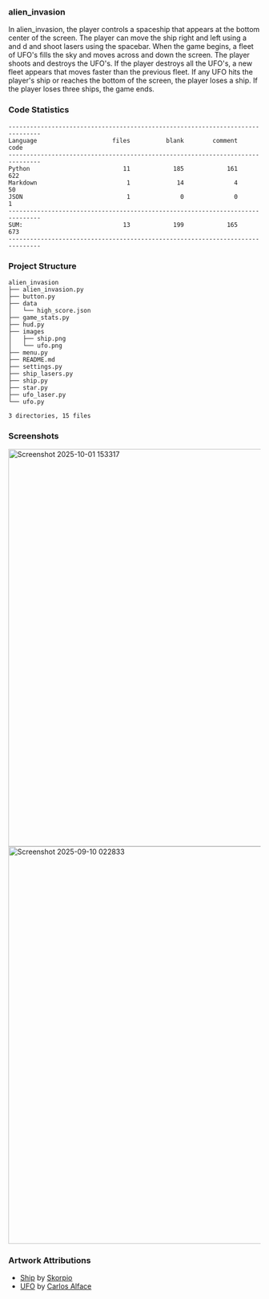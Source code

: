 
### alien_invasion

In alien_invasion, the player controls a spaceship that appears
at the bottom center of the screen. The player can move the ship
right and left using a and d and shoot lasers using the
spacebar. When the game begins, a fleet of UFO's fills the sky
and moves across and down the screen. The player shoots and
destroys the UFO's. If the player destroys all the UFO's, a new fleet
appears that moves faster than the previous fleet. If any UFO hits
the player's ship or reaches the bottom of the screen, the player
loses a ship. If the player loses three ships, the game ends.

<!-- CODE_STATISTICS_START -->

### Code Statistics

```
-------------------------------------------------------------------------------
Language                     files          blank        comment           code
-------------------------------------------------------------------------------
Python                          11            185            161            622
Markdown                         1             14              4             50
JSON                             1              0              0              1
-------------------------------------------------------------------------------
SUM:                            13            199            165            673
-------------------------------------------------------------------------------
```
<!-- CODE_STATISTICS_END -->

<!-- PROJECT_STRUCTURE_START -->

### Project Structure

```
alien_invasion
├── alien_invasion.py
├── button.py
├── data
│   └── high_score.json
├── game_stats.py
├── hud.py
├── images
│   ├── ship.png
│   └── ufo.png
├── menu.py
├── README.md
├── settings.py
├── ship_lasers.py
├── ship.py
├── star.py
├── ufo_laser.py
└── ufo.py

3 directories, 15 files
```
<!-- PROJECT_STRUCTURE_END -->

### Screenshots

<img width="903" height="793" alt="Screenshot 2025-10-01 153317" src="https://github.com/user-attachments/assets/760f3935-0975-4038-b8d5-310674b915f5" />

<img width="903" height="793" alt="Screenshot 2025-09-10 022833" src="https://github.com/user-attachments/assets/98b0ea3a-26f9-45cb-a338-94333a283575" />

### Artwork Attributions

- [Ship](https://opengameart.org/content/spaceship-by-parts) by [Skorpio](http://opengameart.org/users/skorpio)
- [UFO](https://opengameart.org/content/spaceships-drakir) by [Carlos Alface](https://opengameart.org/users/carlos-alface)

